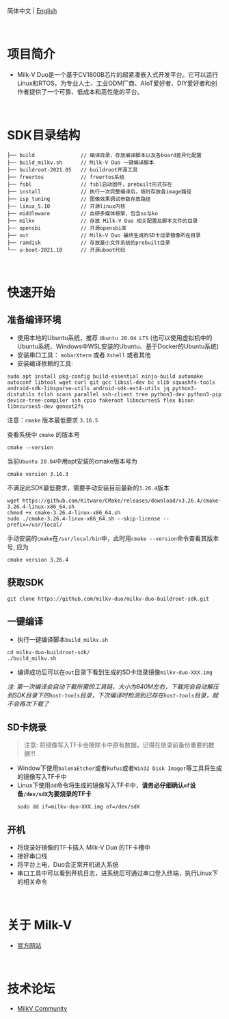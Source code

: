 

简体中文 | [English](./README-en.md)

<br>

# 项目简介
- Milk-V Duo是一个基于CV1800B芯片的超紧凑嵌入式开发平台。它可以运行Linux和RTOS，为专业人士、工业ODM厂商、AIoT爱好者、DIY爱好者和创作者提供了一个可靠、低成本和高性能的平台。

<br>

# SDK目录结构
```
├── build               // 编译目录，存放编译脚本以及各board差异化配置
├── build_milkv.sh      // Milk-V Duo 一键编译脚本
├── buildroot-2021.05   // buildroot开源工具
├── freertos            // freertos系统
├── fsbl                // fsbl启动固件，prebuilt形式存在
├── install             // 执行一次完整编译后，临时存放各image路径
├── isp_tuning          // 图像效果调试参数存放路径
├── linux_5.10          // 开源linux内核
├── middleware          // 自研多媒体框架，包含so与ko
├── milkv               // 存放 Milk-V Duo 相关配置及脚本文件的目录
├── opensbi             // 开源opensbi库
├── out                 // Milk-V Duo 最终生成的SD卡烧录镜像所在目录
├── ramdisk             // 存放最小文件系统的prebuilt目录
└── u-boot-2021.10      // 开源uboot代码
```

<br>

# 快速开始

## 准备编译环境
- 使用本地的Ubuntu系统，推荐 `Ubuntu 20.04 LTS` (也可以使用虚拟机中的Ubuntu系统、Windows中WSL安装的Ubuntu、基于Docker的Ubuntu系统)
- 安装串口工具： `mobarXterm` 或者 `Xshell` 或者其他
- 安装编译依赖的工具:
```
sudo apt install pkg-config build-essential ninja-build automake autoconf libtool wget curl git gcc libssl-dev bc slib squashfs-tools android-sdk-libsparse-utils android-sdk-ext4-utils jq python3-distutils tclsh scons parallel ssh-client tree python3-dev python3-pip device-tree-compiler ssh cpio fakeroot libncurses5 flex bison libncurses5-dev genext2fs
```
注意：`cmake` 版本最低要求 `3.16.5`

查看系统中 `cmake` 的版本号
```
cmake --version
```
当前`Ubuntu 20.04`中用apt安装的cmake版本号为
```
cmake version 3.16.3
```
不满足此SDK最低要求，需要手动安装目前最新的`3.26.4`版本
```
wget https://github.com/Kitware/CMake/releases/download/v3.26.4/cmake-3.26.4-linux-x86_64.sh
chmod +x cmake-3.26.4-linux-x86_64.sh
sudo ./cmake-3.26.4-linux-x86_64.sh --skip-license --prefix=/usr/local/
```
手动安装的`cmake`在`/usr/local/bin`中，此时用`cmake --version`命令查看其版本号, 应为
```
cmake version 3.26.4
```

## 获取SDK
```
git clone https://github.com/milkv-duo/milkv-duo-buildroot-sdk.git
```

## 一键编译
- 执行一键编译脚本`build_milkv.sh`
```
cd milkv-duo-buildroot-sdk/
./build_milkv.sh
```
- 编译成功后可以在`out`目录下看到生成的SD卡烧录镜像`milkv-duo-XXX.img`

*注: 第一次编译会自动下载所需的工具链，大小为840M左右，下载完会自动解压到SDK目录下的`host-tools`目录，下次编译时检测到已存在`host-tools`目录，就不会再次下载了*

## SD卡烧录

> 注意: 将镜像写入TF卡会擦除卡中原有数据，记得在烧录前备份重要的数据!!!
- Window下使用`balenaEtcher`或者`Rufus`或者`Win32 Disk Imager`等工具将生成的镜像写入TF卡中
- Linux下使用`dd`命令将生成的镜像写入TF卡中，**请务必仔细确认`of`设备`/dev/sdX`为要烧录的TF卡**
  ```
  sudo dd if=milkv-duo-XXX.img of=/dev/sdX
  ```

## 开机
- 将烧录好镜像的TF卡插入 Milk-V Duo 的TF卡槽中
- 接好串口线
- 将平台上电，Duo会正常开机进入系统
- 串口工具中可以看到开机日志，进系统后可通过串口登入终端，执行Linux下的相关命令

<br>

# 关于 Milk-V

- [官方网站](https://milkv.io/)

<br>

# 技术论坛
- [MilkV Community](https://community.milkv.io/)


